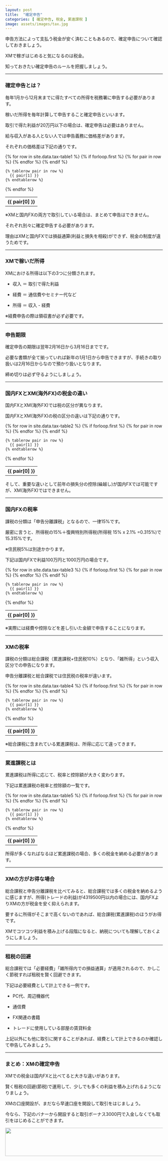 ```yaml
---
layout: post
title:  "確定申告"
categories: [ 確定申告, 税金, 累進課税 ]
image: assets/images/tax.jpg
---
```


申告方法によって支払う税金が安く済むこともあるので、確定申告について確認しておきましょう。

XMで稼ぎはじめると気になるのは税金。

知っておきたい確定申告のルールを把握しましょう。

<hr>

### 確定申告とは？

毎年1月から12月末までに得たすべての所得を税務署に申告する必要があります。

稼いだ所得を毎年計算して申告すること確定申告といいます。

取引で得た利益が20万円以下の場合は、確定申告は必要はありません。

給与収入がある人とない人では申告義務に価格差があります。

それぞれの価格差は下記の通りです。

<table>
  {% for row in site.data.tax-table1 %}
    {% if forloop.first %}
    <tr>
      {% for pair in row %}
        <th>{{ pair[0] }}</th>
      {% endfor %}
    </tr>
    {% endif %}

    {% tablerow pair in row %}
      {{ pair[1] }}
    {% endtablerow %}
  {% endfor %}
</table>

※XMと国内FXの両方で取引している場合は、まとめて申告はできません。

それぞれ別々に確定申告する必要があります。

理由はXMと国内FXでは損益通算(利益と損失を相殺)ができず、税金の制度が違うためです。

<hr>

### XMで稼いだ所得

XMにおける所得は以下の3つに分類されます。

- 収入 ＝ 取引で得た利益

- 経費 ＝ 通信費やセミナー代など

- 所得 ＝ 収入 - 経費

※経費申告の際は領収書が必ず必要です。

<hr>

### 申告期限


確定申告の期限は翌年2月16日から3月16日までです。

必要な書類が全て揃っていれば新年の1月1日から申告できますが、手続きの取り扱いは2月16日からなので預かり扱いとなります。

締め切りは必ず守るようにしましょう。


<hr>

### 国内FXとXM(海外FX)の税金の違い


国内FXとXM(海外FX)では税の区分が異なります。

国内FXとXM(海外FX)の税の区分の違いは下記の通りです。

<table>
  {% for row in site.data.tax-table2 %}
    {% if forloop.first %}
    <tr>
      {% for pair in row %}
        <th>{{ pair[0] }}</th>
      {% endfor %}
    </tr>
    {% endif %}

    {% tablerow pair in row %}
      {{ pair[1] }}
    {% endtablerow %}
  {% endfor %}
</table>

そして、重要な違いとして前年の損失分の控除(繰越し)が国内FXでは可能ですが、XM(海外FX)ではできません。

<hr>


### 国内FXの税率

課税の分類は「申告分離課税」となるので、一律15%です。

厳密に言うと、所得税の15%＋復興特別所得税(所得税 15% x 2.1% =0.315%)で15.315%です。

※住民税5%は別途かかります。

下記は国内FXで利益100万円と1000万円の場合です。

<table>
  {% for row in site.data.tax-table3 %}
    {% if forloop.first %}
    <tr>
      {% for pair in row %}
        <th>{{ pair[0] }}</th>
      {% endfor %}
    </tr>
    {% endif %}

    {% tablerow pair in row %}
      {{ pair[1] }}
    {% endtablerow %}
  {% endfor %}
</table>

※実際には経費や控除などを差し引いた金額で申告することになります。



<hr>


### XMの税率

課税の分類は総合課税（累進課税+住民税10%）となり、「雑所得」という収入区分での申告になります。

申告分離課税と総合課税では住民税の税率が違います。

<table>
  {% for row in site.data.tax-table4 %}
    {% if forloop.first %}
    <tr>
      {% for pair in row %}
        <th>{{ pair[0] }}</th>
      {% endfor %}
    </tr>
    {% endif %}

    {% tablerow pair in row %}
      {{ pair[1] }}
    {% endtablerow %}
  {% endfor %}
</table>

※総合課税に含まれている累進課税は、所得に応じて違ってきます。


<hr>


### 累進課税とは

累進課税は所得に応じて、税率と控除額が大きく変わります。

下記は累進課税の税率と控除額の一覧です。

<table>
  {% for row in site.data.tax-table5 %}
    {% if forloop.first %}
    <tr>
      {% for pair in row %}
        <th>{{ pair[0] }}</th>
      {% endfor %}
    </tr>
    {% endif %}

    {% tablerow pair in row %}
      {{ pair[1] }}
    {% endtablerow %}
  {% endfor %}
</table>

所得が多くなればなるほど累進課税の場合、多くの税金を納める必要があります。

<hr>


### XMの方がお得な場合

総合課税と申告分離課税を比べてみると、総合課税では多くの税金を納めるように感じますが、所得(トレードの利益)が4319500円以内の場合には、国内FXよりXMの方が税金を安く抑えられます。

要するに所得がそこまで高くないのであれば、総合課税(累進課税)のほうがお得です。

XMでコツコツ利益を積み上げる段階になると、納税についても理解しておくようにしましょう。

<hr>


### 租税の回避

総合課税では「必要経費」「雑所得内での損益通算」が適用されるので、かしこく節税すれば租税を賢く回避できます。

下記は必要経費として計上できる一例です。

- PC代、周辺機器代

- 通信費

- FX関連の書籍

- トレードに使用している部屋の賃貸料金

上記以外にも他に取引に関することがあれば、経費として計上できるのか確認して申告してみましょう。

<hr>


### まとめ：XMの確定申告

XMでの税金は国内FXと比べてると大きな違いがあります。

賢く租税の回避(節税)で運用して、少しでも多くの利益を積み上げれるようになりましょう。

XMの口座開設が、まだなら早速口座を開設して取引をはじましょう。

今なら、下記のバナーから開設すると取引ボーナス3000円で入金しなくても取引をはじめることができます。

<a href="https://clicks.affstrack.com/c?m=9257&c=550036" referrerpolicy="no-referrer-when-downgrade"><img src="https://ads.affstrack.com/i/9257?c=550036" width="728" height="90" referrerpolicy="no-referrer-when-downgrade"/></a>